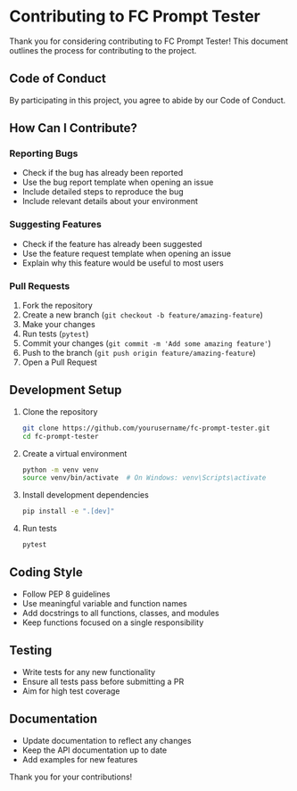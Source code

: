 # Contributing to FC Prompt Tester

Thank you for considering contributing to FC Prompt Tester! This document outlines the process for contributing to the project.

## Code of Conduct

By participating in this project, you agree to abide by our Code of Conduct.

## How Can I Contribute?

### Reporting Bugs

- Check if the bug has already been reported
- Use the bug report template when opening an issue
- Include detailed steps to reproduce the bug
- Include relevant details about your environment

### Suggesting Features

- Check if the feature has already been suggested
- Use the feature request template when opening an issue
- Explain why this feature would be useful to most users

### Pull Requests

1. Fork the repository
2. Create a new branch (`git checkout -b feature/amazing-feature`)
3. Make your changes
4. Run tests (`pytest`)
5. Commit your changes (`git commit -m 'Add some amazing feature'`)
6. Push to the branch (`git push origin feature/amazing-feature`)
7. Open a Pull Request

## Development Setup

1. Clone the repository
   ```bash
   git clone https://github.com/yourusername/fc-prompt-tester.git
   cd fc-prompt-tester
   ```

2. Create a virtual environment
   ```bash
   python -m venv venv
   source venv/bin/activate  # On Windows: venv\Scripts\activate
   ```

3. Install development dependencies
   ```bash
   pip install -e ".[dev]"
   ```

4. Run tests
   ```bash
   pytest
   ```

## Coding Style

- Follow PEP 8 guidelines
- Use meaningful variable and function names
- Add docstrings to all functions, classes, and modules
- Keep functions focused on a single responsibility

## Testing

- Write tests for any new functionality
- Ensure all tests pass before submitting a PR
- Aim for high test coverage

## Documentation

- Update documentation to reflect any changes
- Keep the API documentation up to date
- Add examples for new features

Thank you for your contributions!
